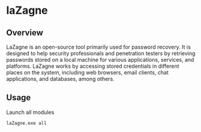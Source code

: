 # laZagne

## Overview

LaZagne is an open-source tool primarily used for password recovery. It is designed to help security professionals and penetration testers by retrieving passwords stored on a local machine for various applications, services, and platforms. LaZagne works by accessing stored credentials in different places on the system, including web browsers, email clients, chat applications, and databases, among others.

## Usage

Launch all modules

    laZagne.exe all